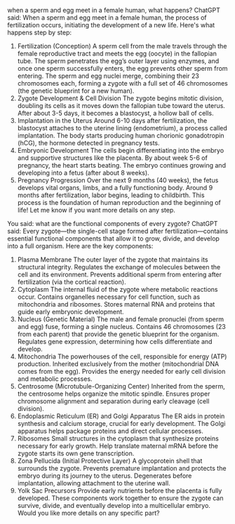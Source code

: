 when a sperm and egg meet in a female human, what happens?
ChatGPT said:
When a sperm and egg meet in a female human, the process of fertilization occurs, initiating the development of a new life. Here's what happens step by step:

1. Fertilization (Conception)
A sperm cell from the male travels through the female reproductive tract and meets the egg (oocyte) in the fallopian tube.
The sperm penetrates the egg’s outer layer using enzymes, and once one sperm successfully enters, the egg prevents other sperm from entering.
The sperm and egg nuclei merge, combining their 23 chromosomes each, forming a zygote with a full set of 46 chromosomes (the genetic blueprint for a new human).
2. Zygote Development & Cell Division
The zygote begins mitotic division, doubling its cells as it moves down the fallopian tube toward the uterus.
After about 3-5 days, it becomes a blastocyst, a hollow ball of cells.
3. Implantation in the Uterus
Around 6-10 days after fertilization, the blastocyst attaches to the uterine lining (endometrium), a process called implantation.
The body starts producing human chorionic gonadotropin (hCG), the hormone detected in pregnancy tests.
4. Embryonic Development
The cells begin differentiating into the embryo and supportive structures like the placenta.
By about week 5-6 of pregnancy, the heart starts beating.
The embryo continues growing and developing into a fetus (after about 8 weeks).
5. Pregnancy Progression
Over the next 9 months (40 weeks), the fetus develops vital organs, limbs, and a fully functioning body.
Around 9 months after fertilization, labor begins, leading to childbirth.
This process is the foundation of human reproduction and the beginning of life! Let me know if you want more details on any step.







You said:
what are the functional components of every zygote?
ChatGPT said:
Every zygote—the single-cell stage formed after fertilization—contains essential functional components that allow it to grow, divide, and develop into a full organism. Here are the key components:

1. Plasma Membrane
The outer layer of the zygote that maintains its structural integrity.
Regulates the exchange of molecules between the cell and its environment.
Prevents additional sperm from entering after fertilization (via the cortical reaction).
2. Cytoplasm
The internal fluid of the zygote where metabolic reactions occur.
Contains organelles necessary for cell function, such as mitochondria and ribosomes.
Stores maternal RNA and proteins that guide early embryonic development.
3. Nucleus (Genetic Material)
The male and female pronuclei (from sperm and egg) fuse, forming a single nucleus.
Contains 46 chromosomes (23 from each parent) that provide the genetic blueprint for the organism.
Regulates gene expression, determining how cells differentiate and develop.
4. Mitochondria
The powerhouses of the cell, responsible for energy (ATP) production.
Inherited exclusively from the mother (mitochondrial DNA comes from the egg).
Provides the energy needed for early cell division and metabolic processes.
5. Centrosome (Microtubule-Organizing Center)
Inherited from the sperm, the centrosome helps organize the mitotic spindle.
Ensures proper chromosome alignment and separation during early cleavage (cell division).
6. Endoplasmic Reticulum (ER) and Golgi Apparatus
The ER aids in protein synthesis and calcium storage, crucial for early development.
The Golgi apparatus helps package proteins and direct cellular processes.
7. Ribosomes
Small structures in the cytoplasm that synthesize proteins necessary for early growth.
Help translate maternal mRNA before the zygote starts its own gene transcription.
8. Zona Pellucida (Initial Protective Layer)
A glycoprotein shell that surrounds the zygote.
Prevents premature implantation and protects the embryo during its journey to the uterus.
Degenerates before implantation, allowing attachment to the uterine wall.
9. Yolk Sac Precursors
Provide early nutrients before the placenta is fully developed.
These components work together to ensure the zygote can survive, divide, and eventually develop into a multicellular embryo. Would you like more details on any specific part?